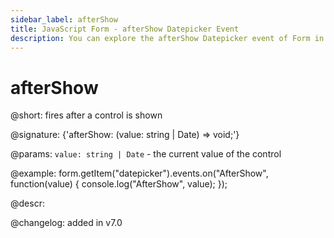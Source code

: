 ```yaml
---
sidebar_label: afterShow
title: JavaScript Form - afterShow Datepicker Event 
description: You can explore the afterShow Datepicker event of Form in the documentation of the DHTMLX JavaScript UI library. Browse developer guides and API reference, try out code examples and live demos, and download a free 30-day evaluation version of DHTMLX Suite 7.
---
```


# afterShow

@short: fires after a control is shown

@signature: {'afterShow: (value: string | Date) => void;'} 

@params:
`value: string | Date` - the current value of the control

@example:
form.getItem("datepicker").events.on("AfterShow", function(value) {
    console.log("AfterShow", value);
});

@descr:

@changelog: added in v7.0

